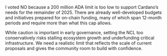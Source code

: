 I voted NO because a 200 million ADA limit is too low to support Cardano’s needs for the remainder of 2025. There are already well-developed budgets and initiatives prepared for on-chain funding, many of which span 12-month periods and require more than what this cap allows.

While caution is important in early governance, setting the NCL too conservatively risks stalling ecosystem growth and underfunding critical infrastructure. We need a realistic limit that reflects the scale of current proposals and gives the community room to build with confidence.
